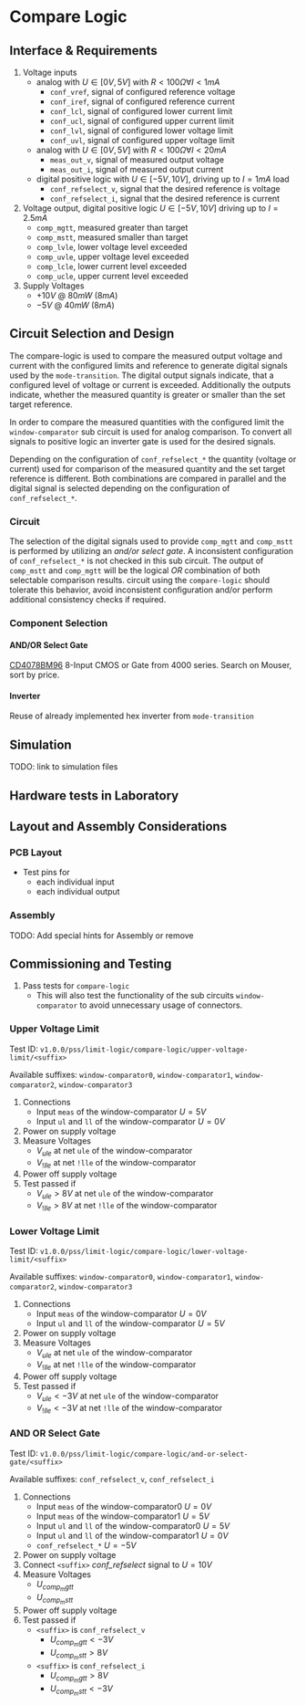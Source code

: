 # Compare Logic

## Interface & Requirements

1. Voltage inputs
    - analog with $U \in [0V, 5V]$ with $R < 100 \Omega \forall I < 1mA$
        - `conf_vref`, signal of configured reference voltage
        - `conf_iref`, signal of configured reference current
        - `conf_lcl`, signal of configured lower current limit
        - `conf_ucl`, signal of configured upper current limit
        - `conf_lvl`, signal of configured lower voltage limit
        - `conf_uvl`, signal of configured upper voltage limit
    - analog with $U \in [0V, 5V]$ with $R < 100 \Omega \forall I < 20mA$
        - `meas_out_v`, signal of measured output voltage
        - `meas_out_i`, signal of measured output current
    - digital positive logic with $U \in [-5V, 10V]$, driving up to $I = 1 mA$
    load
        - `conf_refselect_v`, signal that the desired reference is voltage
        - `conf_refselect_i`, signal that the desired reference is current
2. Voltage output, digital positive logic $U \in [-5V, 10V]$ driving up to $I =
   2.5mA$
    - `comp_mgtt`, measured greater than target
    - `comp_mstt`, measured smaller than target
    - `comp_lvle`, lower voltage level exceeded
    - `comp_uvle`, upper voltage level exceeded
    - `comp_lcle`, lower current level exceeded
    - `comp_ucle`, upper current level exceeded
3. Supply Voltages
    - $+10V$ @ $80mW$ ($8mA$)
    - $-5V$ @ $40mW$ ($8mA$)

## Circuit Selection and Design

The compare-logic is used to compare the measured output voltage and current
with the configured limits and reference to generate digital signals used by
the `mode-transition`. The digital output signals indicate, that a configured
level of voltage or current is exceeded. Additionally the outputs indicate,
whether the measured quantity is greater or smaller than the set target
reference.

In order to compare the measured quantities with the configured limit the
`window-comparator` sub circuit is used for analog comparison. To convert all
signals to positive logic an inverter gate is used for the desired signals.

Depending on the configuration of `conf_refselect_*` the quantity (voltage or
current) used for comparison of the measured  quantity and the set target
reference is different. Both combinations are compared in parallel and the
digital signal is selected depending on the configuration of
`conf_refselect_*`.

### Circuit

The selection of the digital signals used to provide `comp_mgtt` and
`comp_mstt` is performed by utilizing an _and/or select gate_. A inconsistent
configuration of `conf_refselect_*` is not checked in this sub circuit. The
output of `comp_mstt` and `comp_mgtt` will be the logical _OR_ combination of
both selectable comparison results. circuit using the `compare-logic` should
tolerate this behavior, avoid inconsistent configuration and/or perform
additional consistency checks if required.

### Component Selection

#### AND/OR Select Gate

[CD4078BM96] 8-Input CMOS or Gate from 4000 series. Search on Mouser, sort by
price.

[CD4078BM96]: https://www.ti.com/lit/ds/symlink/cd4019b.pdf

#### Inverter

Reuse of already implemented hex inverter from `mode-transition`

## Simulation

TODO: link to simulation files

## Hardware tests in Laboratory

## Layout and Assembly Considerations

### PCB Layout

- Test pins for
    - each individual input
    - each individual output

### Assembly

TODO: Add special hints for Assembly or remove

## Commissioning and Testing

1. Pass tests for `compare-logic`
    - This will also test the functionality of the sub circuits
    `window-comparator` to avoid unnecessary usage of connectors.

### Upper Voltage Limit

Test ID: `v1.0.0/pss/limit-logic/compare-logic/upper-voltage-limit/<suffix>`

Available suffixes: `window-comparator0`, `window-comparator1`,
`window-comparator2`, `window-comparator3`

1. Connections
    - Input `meas` of the window-comparator $U=5V$
    - Input `ul` and `ll` of the window-comparator $U=0V$
2. Power on supply voltage
3. Measure Voltages
    - $V_{ule}$ at net `ule` of the window-comparator
    - $V_{!lle}$ at net `!lle` of the window-comparator
4. Power off supply voltage
5. Test passed if
    - $V_{ule} > 8V$ at net `ule` of the window-comparator
    - $V_{!lle} > 8V$ at net `!lle` of the window-comparator

### Lower Voltage Limit

Test ID: `v1.0.0/pss/limit-logic/compare-logic/lower-voltage-limit/<suffix>`

Available suffixes: `window-comparator0`, `window-comparator1`,
`window-comparator2`, `window-comparator3`

1. Connections
    - Input `meas` of the window-comparator $U=0V$
    - Input `ul` and `ll` of the window-comparator $U=5V$
2. Power on supply voltage
3. Measure Voltages
    - $V_{ule}$ at net `ule` of the window-comparator
    - $V_{!lle}$ at net `!lle` of the window-comparator
4. Power off supply voltage
5. Test passed if
    - $V_{ule} < -3V$ at net `ule` of the window-comparator
    - $V_{!lle} < -3V$ at net `!lle` of the window-comparator

### AND OR Select Gate

Test ID: `v1.0.0/pss/limit-logic/compare-logic/and-or-select-gate/<suffix>`

Available suffixes: `conf_refselect_v`, `conf_refselect_i`

1. Connections
    - Input `meas` of the window-comparator0 $U=0V$
    - Input `meas` of the window-comparator1 $U=5V$
    - Input `ul` and `ll` of the window-comparator0 $U=5V$
    - Input `ul` and `ll` of the window-comparator1 $U=0V$
    - `conf_refselect_*` $U=-5V$
2. Power on supply voltage
3. Connect `<suffix>` _conf_refselect_ signal to $U=10V$
4. Measure Voltages
    - $U_{comp_mgtt}$
    - $U_{comp_mstt}$
5. Power off supply voltage
6. Test passed if
    - `<suffix>` is `conf_refselect_v`
        - $U_{comp_mgtt} < -3V$
        - $U_{comp_mstt} > 8V$
    - `<suffix>` is `conf_refselect_i`
        - $U_{comp_mgtt} > 8V$
        - $U_{comp_mstt} < -3V$
